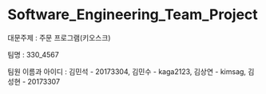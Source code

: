 # Software_Engineering_Team_Project
대문주제 : 주문 프로그램(키오스크)



팀명 : 330_4567


팀원 이름과 아이디 : 김민석 - 20173304, 김민수 - kaga2123, 김상연 - kimsag, 김성현 - 20173307

